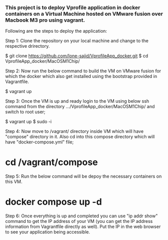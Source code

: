 ### This project is to deploy Vprofile application in docker containers on a Virtual Machine hosted on VMware fusion over Macbook M3 pro using vagrant.

Following are the steps to deploy the application:

Step 1:
Clone the repository on your local machine and change to the respective drirectory.

$  git clone https://github.com/lone-sajid/VprofileApp_docker.git
$  cd VprofileApp_docker/MacOSM1Chip/

Step 2: 
Now run the below command to build the VM on VMware fusion for which the docker which also get installed using the bootstrap provided in Vagrantfile.

$ vagrant up

Step 3:
Once the VM is up and ready login to the VM using below ssh command from the directory .../VprofileApp_docker/MacOSM1Chip/ and switch to root user;

$ vagrant up
$ sudo -i

Step 4:
Now move to /vagrant/ directory inside VM which will have "compose" directory in it. Also cd into this compose directory which will have "docker-compose.yml" file;

# cd /vagrant/compose

Step 5:
Run the below command will be depoy the necessary containers on this VM.

# docker compose up -d

Step 6:
Once everything is up and completed you can use "ip addr show" command to get the IP address of your VM (you can get the IP address information from Vagrantfile directly as well). 
Put the IP in the web browser to see your application being accessible.


